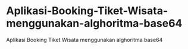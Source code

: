# Aplikasi-Booking-Tiket-Wisata-menggunakan-alghoritma-base64
Aplikasi Booking Tiket Wisata menggunakan alghoritma base64
